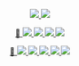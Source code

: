 
<!-- Accounts -->
<p align="center">
 <a href="https://discord.gg/RxzT89NFmt">
	 <img src="https://img.shields.io/badge/Discord-@corcc-44f.svg">
	</a>
 <a href="https://twitter.com/corcc_tweet">
	 <img src="https://img.shields.io/badge/Twitter-@corcc_tweet-48f.svg">
	</a>
</p>

<!-- Latest Confirmed Cases -->
<p align="center">
 <a href="http://ncov.mohw.go.kr/en">
  🦠
 </a>
 <a href="https://github.com/corcc/corcc">
  <img src="https://github.com/corcc/corcc/raw/use-recursive-save/badge/case/counter/confirmed.svg">
  <img src="https://github.com/corcc/corcc/raw/use-recursive-save/badge/case/counter/deaths.svg">
  <img src="https://github.com/corcc/corcc/raw/use-recursive-save/badge/case/counter/recovered.svg">
  <img src="https://github.com/corcc/corcc/raw/use-recursive-save/badge/case/counter/dataTime.svg">
	</a>
</p>

<!-- Latest Vaccinations -->
<p align="center">
 <a href="https://ncv.kdca.go.kr/eng">
  💉
	</a>
 <a href="https://github.com/corcc/corcc">
  <img src="https://github.com/corcc/corcc/raw/use-recursive-save/badge/vaccination/counter/today/firstCnt.svg">
  <img src="https://github.com/corcc/corcc/raw/use-recursive-save/badge/vaccination/counter/today/secondCnt.svg">
  <img src="https://github.com/corcc/corcc/raw/use-recursive-save/badge/vaccination/counter/today/thirdCnt.svg">
  <img src="https://github.com/corcc/corcc/raw/use-recursive-save/badge/vaccination/counter/today/fourCnt.svg">
  <img src="https://github.com/corcc/corcc/raw/use-recursive-save/badge/vaccination/counter/today/dataTime.svg">
	</a>
</p>

